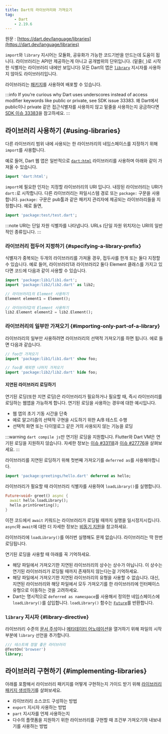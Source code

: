 ```yaml
---
title: Dart의 라이브러리와 가져오기
tag:
    - Dart
    - 2.19.6
---
```


원문 : [https://dart.dev/language/libraries](https://dart.dev/language/libraries)

`import`와 `library` 지시어는 모듈화, 공유화가 가능한 코드기반을 만드는데 도움이 됩니다.
라이브러리는 API만 제공하는게 아니고 공개범위의 단위입니다. (밑줄(`_`)로 시작한 식별자는 라이브러리 내에만 보입니다)
모든 Dart의 앱은 [`library`](libraries.md#library-directive) 지시자를 사용하지 않아도 라이브러리입니다.

라이브러리는 [패키지](https://dart.dev/guides/packages)를 사용하여 배포할 수 있습니다.

:::info
 If you’re curious why Dart uses underscores instead of access modifier keywords like public or private, see SDK issue 33383.
왜 Dart에서 public이나 private 같은 접근식별자를 사용하지 않고 밑줄을 사용하는지 궁금하다면 [SDK 이슈 33383](https://github.com/dart-lang/sdk/issues/33383)을 참고하세요.
:::

## 라이브러리 사용하기 {#using-libraries}

다른 라이브러리 범위 내에 사용되는 한 라이브러리의 네임스페이스를 지정하기 위해 `import`를 사용합니다.

예로 들어, Dart 웹 앱은 일반적으로 [`dart:html`](https://api.dart.dev/stable/dart-html) 라이브러리를 사용하며 아래와 같이 가져올 수 있습니다.

```dart
import 'dart:html';
```

`import`에 필요한 인자는 지정할 라이브러리의 URI 입니다.
내장된 라이브러리는 URI가 `dart:`로 시작합니다.
다른 라이브러리는 파일시스템 경로 또는 `package:` 구문을 사용합니다.
`package:` 구문은 pub툴과 같은 패키지 관리자에 제공되는 라이브러리들을 지정합니다.
예로 들면,

```dart
import 'package:test/test.dart';
```

:::note
URI는 단일 자원 식별자를 나타냅니다.
URLs (단일 자원 위치자)는 URI의 일반적인 종류입니다.
:::

### 라이브러리 접두어 지정하기 {#specifying-a-library-prefix}

식별자가 중복되는 두개의 라이브러리를 가져올 경우, 접두사를 한개 또는 둘다 지정할 수 있습니다.
예로 들어, 라이브러리1과 라이브러리2 둘다 Element 클래스를 가지고 있다면 코드에 다음과 같이 사용할 수 있습니다.

```dart
import 'package:lib1/lib1.dart';
import 'package:lib2/lib2.dart' as lib2;

// 라이브러리1의 Element 사용하기
Element element1 = Element();

// 라이브러리2의 Element 사용하기
lib2.Element element2 = lib2.Element();
```

### 라이브러리의 일부만 가져오기 {#importing-only-part-of-a-library}

라이브러리의 일부만 사용하려면 라이브러리의 선택적 가져오기를 하면 됩니다.
에로 들면 다음과 같습니다.

```dart
// foo만 가져오기
import 'package:lib1/lib1.dart' show foo;

// foo를 제외한 나머지 가져오기
import 'package:lib2/lib2.dart' hide foo;
```

#### 지연된 라이브러리 로딩하기

연기된 로딩(또한 지연 로딩)은 라이브러리가 필요하거나 필요할 때, 즉시 라이브러리를 로딩하는 웹앱을 가능하게 합니다.
연기된 로딩을 사용하는 경우에 대한 예시입니다.

* 웹 앱의 초기 기동 시간을 단축
* 예로 알고리즘의 선택적 구현을 시도하기 위한 A/B 테스트 수행
* 선택적 화면 또는 다이얼로그 같은 거의 사용되지 않는 기능을 로딩

:::warning
`dart compile js`만 연기된 로딩을 지원합니다.
Flutter와 Dart VM은 연기된 로딩을 지원하지 않습니다.
자세한 정보는 [이슈 #33118](https://github.com/dart-lang/sdk/issues/33118)과 [이슈 #27776](https://github.com/dart-lang/sdk/issues/27776)을 살펴보세요.
:::

라이브러리를 지연된 로딩하기 위해 첫번째 가져오기를 `deferred as`를 사용해야합니다.

```dart
import 'package:greetings/hello.dart' deferred as hello;
```

라이브러리가 필요할 때 라이브러리 식별자를 사용하여 `loadLibrary()`를 실행합니다.

```dart
Future<void> greet() async {
  await hello.loadLibrary();
  hello.printGreeting();
}
```

이전 코드에서 `await` 키워드는 라이브러리가 로딩될 때까지 실행을 일시정지시킵니다.
`async`와 `await`에 대한 더 자세한 정보는 [비동기 지원](https://dart.dev/language/async)을 참고하세요.

라이브러리에 `loadLibrary()`를 여러번 실행해도 문제 없습니다.
라이브러리는 딱 한번 로딩됩니다.

연기된 로딩을 사용할 때 아래를 꼭 기억하세요.

* 해당 파일에서 가져오기한 지연된 라이브러리의 상수는 상수가 아닙니다.
  이 상수는 연기된 라이브러리가 로딩될 때까지 존재하지 않는다는걸 기억하세요.
* 해당 파일에서 가져오기한 지연된 라이브러리의 유형을 사용할 수 없습니다.
  대신, 지연된 라이브러리와 해당 파일에서 모두 가져오기를 한 라이브러리에 인터페이스 유형으로 이동하는 것을 고려하세요.
* Dart는 명시적으로 `deferred as namespace`를 사용해서 정의한 네임스페이스에 `loadLibrary()`를 삽입합니다.
  `loadLibrary()` 함수는 [`Future`](https://dart.dev/guides/libraries/library-tour#future)를 반환합니다.

### `library` 지시자 {#library-directive}

라이브러리 수준의 [문서 주석](https://dart.dev/guides/language/effective-dart/documentation#consider-writing-a-library-level-doc-comment)이나 [메타데이터 어노테이션](metadata.md)을 열거하기 위해 파일의 시작부분에 `library` 선언을 추가합니다.

```dart
/// 테스트에 정말 좋은 라이브러리
@TestOn('browser')
library;
```

## 라이브러리 구현하기 {#implementing-libraries}

아래를 포함해서 라이브러리 패키지를 어떻게 구현하는지 가이드 받기 위해 [라이브러리 패키지 생성하기](https://dart.dev/guides/libraries/create-library-packages)를 살펴보세요.

* 라이브러리 소스코드 구성하는 방법
* `export` 지시자 사용하는 방법
* `part` 지시자를 언제 사용하는지
* 다수의 플랫폼을 지원하기 위한 라이브러리를 구현할 때 조건부 가져오기와 내보내기를 사용하는 방법

<AdsenseB />
